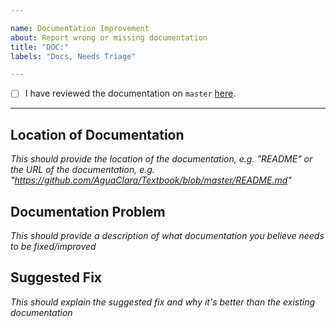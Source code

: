 ```yaml
---

name: Documentation Improvement
about: Report wrong or missing documentation
title: "DOC:"
labels: "Docs, Needs Triage"

---
```


- [ ] I have reviewed the documentation on `master` [here](https://github.com/AguaClara/Textbook/blob/master/README.md/).

---

## Location of Documentation
*This should provide the location of the documentation, e.g. "README" or the URL of the documentation, e.g. "https://github.com/AguaClara/Textbook/blob/master/README.md"*

## Documentation Problem
*This should provide a description of what documentation you believe needs to be fixed/improved*

## Suggested Fix
*This should explain the suggested fix and why it's better than the existing documentation*
